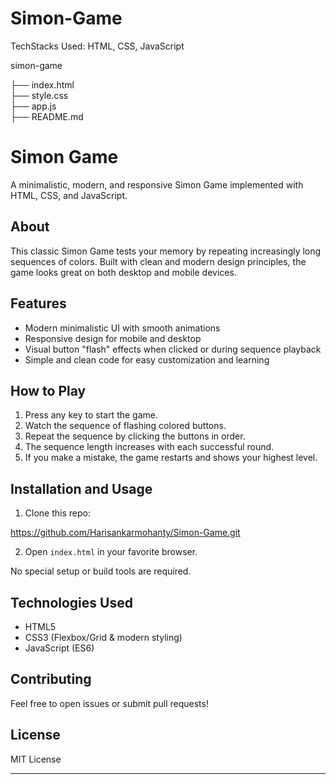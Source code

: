 # Simon-Game
TechStacks Used: HTML, CSS, JavaScript


simon-game

├── index.html          
├── style.css           
├── app.js             
├── README.md           

# Simon Game

A minimalistic, modern, and responsive Simon Game implemented with HTML, CSS, and JavaScript.

## About

This classic Simon Game tests your memory by repeating increasingly long sequences of colors. Built with clean and modern design principles, the game looks great on both desktop and mobile devices.

## Features

- Modern minimalistic UI with smooth animations
- Responsive design for mobile and desktop
- Visual button "flash" effects when clicked or during sequence playback
- Simple and clean code for easy customization and learning

## How to Play

1. Press any key to start the game.
2. Watch the sequence of flashing colored buttons.
3. Repeat the sequence by clicking the buttons in order.
4. The sequence length increases with each successful round.
5. If you make a mistake, the game restarts and shows your highest level.

## Installation and Usage

1. Clone this repo:

https://github.com/Harisankarmohanty/Simon-Game.git

2. Open `index.html` in your favorite browser.

No special setup or build tools are required.

## Technologies Used

- HTML5
- CSS3 (Flexbox/Grid & modern styling)
- JavaScript (ES6)

## Contributing

Feel free to open issues or submit pull requests!

## License

MIT License

---


